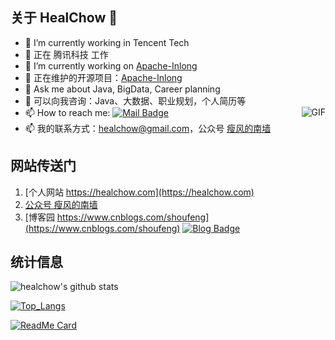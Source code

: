 ## 关于 HealChow 👋

- 👯 I’m currently working in Tencent Tech
- 👯 正在 腾讯科技 工作
- 🔭 I’m currently working on [Apache-Inlong](https://github.com/apache/incubator-inlong)
- 🔭 正在维护的开源项目：[Apache-Inlong](https://github.com/apache/incubator-inlong)
- 💬 Ask me about Java, BigData, Career planning
- 💬 可以向我咨询：Java、大数据、职业规划，个人简历等
- 📫 How to reach me: [![Mail Badge](https://img.shields.io/badge/-healchow@gmail.com-c14438?style=flat-square&logo=Gmail&logoColor=white&link=mailto:healchow@gmail.com)](mailto:healchow@gmail.com) <img align="right" alt="GIF" src="https://raw.githubusercontent.com/haoruilee/haoruilee/master/pic/pusheencode.gif" />
- 📫 我的联系方式：healchow@gmail.com，公众号 [瘦风的南墙](https://mp.weixin.qq.com/s/EPUA_78SNmVqoCB4CcrJag)


## 网站传送门

1. [个人网站 https://healchow.com](https://healchow.com)
2. [公众号 瘦风的南墙](https://mp.weixin.qq.com/s/EPUA_78SNmVqoCB4CcrJag)
3. [博客园 https://www.cnblogs.com/shoufeng](https://www.cnblogs.com/shoufeng)  [![Blog Badge](https://img.shields.io/badge/blog-120w%20pageview-brightgreen)](https://www.cnblogs.com/shoufeng)


## 统计信息

![healchow's github stats](https://github-readme-stats.vercel.app/api?username=healchow&show_icons=true&theme=dracula)

[![Top_Langs](https://github-readme-stats.vercel.app/api/top-langs/?username=healchow&layout=compact&hide=HTML)](https://github.com/healchow/)

[![ReadMe Card](https://github-readme-stats.vercel.app/api/pin/?username=healchow&repo=bigdata-study)](https://github.com/healchow/bigdata-study)

